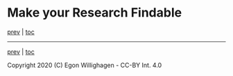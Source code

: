 # Make your Research Findable

[prev](SpreadsheetAnnotation2.md) | [toc](./README.md)

---

[prev](SpreadsheetAnnotation2.md) | [toc](./README.md)

Copyright 2020 (C) Egon Willighagen - CC-BY Int. 4.0
